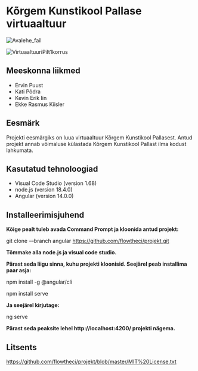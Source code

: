 # Kõrgem Kunstikool Pallase virtuaaltuur
![Avalehe_fail](https://user-images.githubusercontent.com/90316775/174603622-4f81f526-9a7d-4699-87ff-3ccaee6b8be8.png)

![VirtuaaltuuriPilt1korrus](https://user-images.githubusercontent.com/90316775/174598267-884adfb2-3042-4935-888e-553d76969a7a.png)

## Meeskonna liikmed
- Ervin Puust 
- Kati Põdra 
- Kevin Erik Iin 
- Ekke Rasmus Kiisler

## Eesmärk
Projekti eesmärgiks on luua virtuaaltuur Kõrgem Kunstikool Pallasest. 
Antud projekt annab võimaluse külastada Kõrgem Kunstikool Pallast ilma kodust lahkumata.

## Kasutatud tehnoloogiad
- Visual Code Studio (version 1.68)
- node.js (version 18.4.0)
- Angular (version 14.0.0)

## Installeerimisjuhend
**Kõige pealt tuleb avada Command Prompt ja kloonida antud projekt:**

git clone -–branch angular https://github.com/flowtheci/projekt.git

**Tõmmake alla node.js ja visual code studio.**

**Pärast seda liigu sinna, kuhu projekti kloonisid. Seejärel peab installima paar asja:**

npm install -g @angular/cli

npm install serve

**Ja seejärel kirjutage:**

ng serve

**Pärast seda peaksite lehel http://localhost:4200/ projekti nägema.**

## Litsents
https://github.com/flowtheci/projekt/blob/master/MIT%20License.txt
